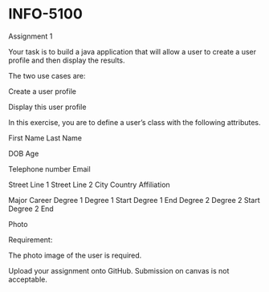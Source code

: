# INFO-5100

Assignment 1


Your task is to build a java application that will allow a user to create a user profile and then display the results.

The two use cases are:

Create a user profile

Display this user profile

In this exercise, you are to define a user’s class with the following attributes.

First Name
Last Name

DOB
Age

Telephone number
Email

Street Line 1
Street Line 2
City
Country
Affiliation

Major
Career
Degree 1
Degree 1 Start
Degree 1 End
Degree 2
Degree 2 Start
Degree 2 End

Photo
 

Requirement:

The photo image of the user is required.

Upload your assignment onto GitHub. Submission on canvas is not acceptable.
